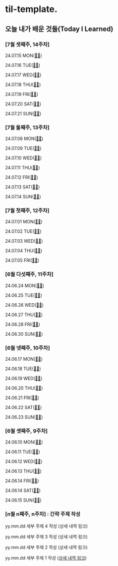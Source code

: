 # til-template.

## 오늘 내가 배운 것들(Today I Learned)
### [7월 셋째주, 14주차]

24.07.15 MON([🔗🔗](https://github.com/100-hours-a-week/veronica-til/blob/main/7JUL/2024-07-15.md))

24.07.16 TUE([🔗🔗](https://github.com/100-hours-a-week/veronica-til/blob/main/7JUL/2024-07-16.md))

24.07.17 WED([🔗🔗](https://github.com/100-hours-a-week/veronica-til/blob/main/7JUL/2024-07-17.md))

24.07.18 THU([🔗🔗](https://github.com/100-hours-a-week/veronica-til/blob/main/7JUL/2024-07-18.md))

24.07.19 FRI([🔗🔗](https://github.com/100-hours-a-week/veronica-til/blob/main/7JUL/2024-07-19.md))

24.07.20 SAT([🔗🔗](https://github.com/100-hours-a-week/veronica-til/blob/main/7JUL/2024-07-20.md))

24.07.21 SUN([🔗🔗](https://github.com/100-hours-a-week/veronica-til/blob/main/7JUL/2024-07-21.md))

### [7월 둘째주, 13주차]

24.07.08 MON([🔗🔗](https://github.com/100-hours-a-week/veronica-til/blob/main/7JUL/2024-07-08.md))

24.07.09 TUE([🔗🔗](https://github.com/100-hours-a-week/veronica-til/blob/main/7JUL/2024-07-09.md))

24.07.10 WED([🔗🔗](https://github.com/100-hours-a-week/veronica-til/blob/main/7JUL/2024-07-10.md))

24.07.11 THU([🔗🔗](https://github.com/100-hours-a-week/veronica-til/blob/main/7JUL/2024-07-11.md))

24.07.12 FRI([🔗🔗](https://github.com/100-hours-a-week/veronica-til/blob/main/7JUL/2024-07-12.md))

24.07.13 SAT([🔗🔗](https://github.com/100-hours-a-week/veronica-til/blob/main/7JUL/2024-07-13.md))

24.07.14 SUN([🔗🔗](https://github.com/100-hours-a-week/veronica-til/blob/main/7JUL/2024-07-14.md))

### [7월 첫째주, 12주차]

24.07.01 MON([🔗🔗](https://github.com/100-hours-a-week/veronica-til/blob/main/7JUL/2024-07-01.md))

24.07.02 TUE([🔗🔗](https://github.com/100-hours-a-week/veronica-til/blob/main/7JUL/2024-07-02.md))

24.07.03 WED([🔗🔗](https://github.com/100-hours-a-week/veronica-til/blob/main/7JUL/2024-07-03.md))

24.07.04 THU([🔗🔗](https://github.com/100-hours-a-week/veronica-til/blob/main/7JUL/2024-07-04.md))

24.07.05 FRI([🔗🔗](https://github.com/100-hours-a-week/veronica-til/blob/main/7JUL/2024-07-05.md))


### [6월 다섯째주, 11주차]

24.06.24 MON([🔗🔗](https://github.com/100-hours-a-week/veronica-til/blob/main/6Jun/2024-06-24.md))

24.06.25 TUE([🔗🔗](https://github.com/100-hours-a-week/veronica-til/blob/main/6Jun/2024-06-25.md))

24.06.26 WED([🔗🔗](https://github.com/100-hours-a-week/veronica-til/blob/main/6Jun/2024-06-26.md))

24.06.27 THU([🔗🔗](https://github.com/100-hours-a-week/veronica-til/blob/main/6Jun/2024-06-27.md))

24.06.28 FRI([🔗🔗](https://github.com/100-hours-a-week/veronica-til/blob/main/6Jun/2024-06-28.md))

24.06.30 SUN([🔗🔗](https://github.com/100-hours-a-week/veronica-til/blob/main/6Jun/2024-06-30.md))

### [6월 넷째주, 10주차]

24.06.17 MON([🔗🔗](https://github.com/100-hours-a-week/veronica-til/blob/main/6Jun/2024-06-17.md))

24.06.18 TUE([🔗🔗](https://github.com/100-hours-a-week/veronica-til/blob/main/6Jun/2024-06-18.md))

24.06.19 WED([🔗🔗](https://github.com/100-hours-a-week/veronica-til/blob/main/6Jun/2024-06-19.md))

24.06.20 THU([🔗🔗](https://github.com/100-hours-a-week/veronica-til/blob/main/6Jun/2024-06-20.md))

24.06.21 FRI([🔗🔗](https://github.com/100-hours-a-week/veronica-til/blob/main/6Jun/2024-06-21.md))

24.06.22 SAT([🔗🔗](https://github.com/100-hours-a-week/veronica-til/blob/main/6Jun/2024-06-22.md))

24.06.23 SUN([🔗🔗](https://github.com/100-hours-a-week/veronica-til/blob/main/6Jun/2024-06-23.md))

### [6월 셋째주, 9주차]

24.06.10 MON([🔗🔗](https://github.com/100-hours-a-week/veronica-til/blob/main/6Jun/2024-06-10.md))

24.06.11 TUE([🔗🔗](https://github.com/100-hours-a-week/veronica-til/blob/main/6Jun/2024-06-11.md))

24.06.12 WED([🔗🔗](https://github.com/100-hours-a-week/veronica-til/blob/main/6Jun/2024-06-12.md))

24.06.13 THU([🔗🔗](https://github.com/100-hours-a-week/veronica-til/blob/main/6Jun/2024-06-13.md))

24.06.14 FRI([🔗🔗](https://github.com/100-hours-a-week/veronica-til/blob/main/6Jun/2024-06-14.md))

24.06.14 SAT([🔗🔗](https://github.com/100-hours-a-week/veronica-til/blob/main/6Jun/2024-06-15.md))

24.06.15 SUN([🔗🔗](https://github.com/100-hours-a-week/veronica-til/blob/main/6Jun/2024-06-16.md))


### [n월 n째주, n주차] : 간략 주제 작성 

yy.mm.dd 세부 주제 4 작성 (상세 내역 링크)

yy.mm.dd 세부 주제 3 작성 (상세 내역 링크)

yy.mm.dd 세부 주제 2 작성 (상세 내역 링크)

yy.mm.dd 세부 주제 1 작성 ([상세 내역 링크](https://github.com/kakao-cloud-edu-5/til-template/blob/main/Jan/yyyy-mm-dd))
